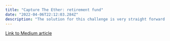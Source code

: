 ```yaml
---
title: "Capture The Ether: retirement fund"
date: "2022-04-06T22:12:03.284Z"
description: "The solution for this challenge is very straight forward: wait for 10 years."
---
```


[Link to Medium article](https://medium.com/coinmonks/capture-the-ether-retirement-fund-f56f7bb2e4de)
<!-- 
Capture The Ether: retirement fund
The solution for this challenge is very straight forward: wait until the deployer is desperate enough to withdraw their funds before 10 years have passed, leaving 10% of them to us, or wait those 10 years and hope they remember about all of this.

Great! In the next article we’ll solv — Just kidding. There must be another way to win this challenge without waiting that long, right?

Let’s take a look at the contract:


I got a little confused at the beginning in terms of who was the beneficiary and the msg.sender. To clarify that, although we are the ones deploying this instance of the contract, the former is actually ourselves (the EOA used to deploy the contract) and the latter is someone else on the Capture The Ether’s team (or whoever, but not us). We could check that looking for our contract on etherscan.

Ok, now that we’ve cleared that, let’s dive into the challenge.

There are three callable (i.e. with public visibility) functions:

isComplete(): returns a boolean, true if the contract’s balance is 0 and false if it’s not. As we send 1 ether with the constructor, the default value is false, we need to change that by somehow draining its balance.
withdraw(): can only be called by the owner, and as we’ve seen, that’s not us. So we can forget about this one and i’m pretty sure that the owner will also forget about it and won’t call it either.
collectPenalty(): can only be called by us and then does a simple calculation: uint256 withdrawn = startBalance — address(this).balance.
Let’s focus on this last function and what the possibilities are.

The two variables at stake here are startBalance and address(this).balance, so, the basic scenarios would be…

A. owner calls withdraw() before 10 years have passed, taking with them 0.9 ether and leaving us 0.1 ether. In this case startBalance = 1 & address(this).balance = 0 so withdrawn = 1. The function does not revert on the require statement but there’s nothing to transfer.

B. owner calls withdraw after 10 years have passed, taking with them 1 ether and leaving us with nothing. In this case startBalance = 1 & address(this).balance = 0 so withdrawn = 1. The function does not revert on the require statement but there’s nothing to transfer.

C. owner doesn’t call withdraw at all. In this case startBalance = 1 & address(this).balance = 1so withdrawn = 0. The function reverts on the require statement.

Are there any other options? Can startBalance or address(this).balance be something else? What if we send more ether to the contract to make address(this).balance higher?

Given that case, -and assuming that the owner won’t ever call withdraw(), as in option C- the local variable withdrawn would underflow and end up as an enormous 78 digits number, passing the require statement and sending us the contract’s balance, which by that point would be 1 ether.

Sounds good, but there’s a problem: there is no straight forward way of sending ether to this contract because it doesn’t have a fallback/receive or payable function. We could try a low level call, a transfer or send but all of them would revert for this reason. You can try.

There are, though, a couple of ways* in which one can force-send ether to a contract.

The one that we’ll be using to solve our challenge has to do with the selfdestruct function & opcode, as we can read in the docs:

Destroy the current contract, sending its funds to the given Address and end execution. Note that selfdestruct has some peculiarities inherited from the EVM:

the receiving contract’s receive function is not executed.

the contract is only really destroyed at the end of the transaction and revert s might “undo” the destruction.

What’s specially important in this quote is the line that reads that the contract’s receive function is not executed. This means that it doesn’t even need one to add ether to its balance.

Adding to this, as the opcode used in this transaction, SELFDESTRUCT, works on a EVM-level, any solidity function used to stop it won’t work and the ether will go through anyway.

*You can read about both ways of force-sending ether here.

Let’s go ahead and apply this to the challenge: what we need to do here is to create a contract with some ether (1 wei is enough) and a selfdestruct function with the challenge’s address so that when we call it, the balance goes to it, making it > 1 ether. Once this is done, we can call collectPenalty() and we’ll get the whole balance for ourselves.

This is the Attacker contract I’ve written, I tried to keep it as simple as possible:


The important thing that we need to keep in mind now that we know about this vulnerability is that we must never asume that a contract’s balance is or will be zero. Any condition including address(this).balance == 0 should be avoided because ether can be force-sent to it at any moment.


In the next article we’ll solve the Mapping challenge.
 -->
